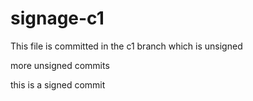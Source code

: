 # signage-c1

This file is committed in the c1 branch which is unsigned

more unsigned commits

this is a signed commit